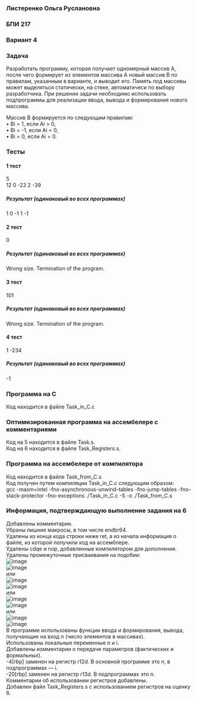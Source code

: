 ### Листеренко Ольга Руслановна ###
### БПИ 217 ###
  
### Вариант 4 ###
### Задача ###
Разработать программу, которая получает одномерный массив A, после
чего формирует из элементов массива A новый массив B по правилам,
указанным в варианте, и выводит его. Память под массивы может
выделяться статически, на стеке, автоматичеси по выбору разработчика.
При решении задачи необходимо использовать подпрограммы для
реализации ввода, вывода и формирования нового массива.

Массив B формируется по следующим правилам:  
• Bi = 1, если Ai > 0,  
• Bi = -1, если Ai < 0,  
• Bi = 0, если Ai = 0.  
    
### Тесты ###
#### 1 тест ####
5  
12 0 -23 2 -39
##### Результат (одинаковый во всех программах) #####
1 0 -1 1 -1

#### 2 тест ####
0
##### Результат (одинаковый во всех программах) #####
Wrong size. Termination of the program.

#### 3 тест ####
101
##### Результат (одинаковый во всех программах) #####
Wrong size. Termination of the program.

#### 4 тест ####
1
-234
##### Результат (одинаковый во всех программах) #####
-1
    
### Программа на C ###
Код находится в файле Task_in_C.c  
  
### Оптимизированная программа на ассембелере с комментариями ### 
Код на 5 находится в файле Task.s.  
Код на 6 находится в файле Task_Registers.s.
   
### Программа на ассембелере от компилятора ### 
Код находится в файле Task_from_C.s  
Код получен путем компиляции Task_in_C.c следующим образом:  
gcc -masm=intel -fno-asynchronous-unwind-tables -fno-jump-tables -fno-stack-protector -fno-exceptions ./Task_in_C.c -S -o ./Task_from_C.s
  
### Информация, подтверждающую выполнение задания на 6 ###
Добавлены комментарии.  
Убраны лишние макросы, в том числе endbr64.  
Удалены из конца кода строки ниже ret, а из начала информация о файле, из которой получили код на ассемблере.  
Удалены cdqe и nop, добавленные компилятором для дополнения.  
Удалены промежуточные присваивания на подобии:  
![image](https://user-images.githubusercontent.com/57359954/197390680-2a9bc23f-8160-4e97-86c3-f18e7f4f696c.png)  
![image](https://user-images.githubusercontent.com/57359954/197390738-4731a6fe-cf13-4fa4-bdaa-0e60581064c0.png)  
или  
![image](https://user-images.githubusercontent.com/57359954/197390878-68401c1b-b171-4f44-bb72-2c6065dc2879.png)  
![image](https://user-images.githubusercontent.com/57359954/197390890-c4979356-e38a-4be1-9d65-31a02da558ea.png)  
или  
![image](https://user-images.githubusercontent.com/57359954/197392341-8a98ae7e-cf5a-4d11-996e-3a14232fc9b9.png)  
![image](https://user-images.githubusercontent.com/57359954/197392379-d0c5f914-ddda-4884-be65-1c6c9516daa5.png)  
или  
![image](https://user-images.githubusercontent.com/57359954/197392993-d0762a1d-d08f-4a22-a949-636163c5fa28.png)  
![image](https://user-images.githubusercontent.com/57359954/197393026-de5f10d2-8420-4564-b23a-ac005826fd20.png)  
В программе использованы функции ввода и формирования, вывода, получающие на вход n (число элементов в массивах).  
Использованы локальные переменные n и i.  
Добавлены комментарии о передаче параметров (фактических и формальных).  
-4[rbp] заменен на регистр r12d. В основной программе это n, в подпрограммах — i.  
-20[rbp] заменен на регистр r13d. В подпрограммах это n.  
Комментарии об использовании регистров добавлены.  
Добавлен файл Task_Registers.s с использованием регистров на оценку 6.
